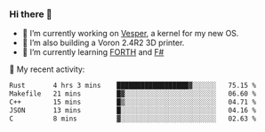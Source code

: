 ### Hi there 👋

<!--
**berkus/berkus** is a ✨ _special_ ✨ repository because its `README.md` (this file) appears on your GitHub profile.

Here are some ideas to get you started:

- 🔭 I’m currently working on ...
- 🌱 I’m currently learning ...
- 👯 I’m looking to collaborate on ...
- 🤔 I’m looking for help with ...
- 💬 Ask me about ...
- 📫 How to reach me: ...
- 😄 Pronouns: ...
- ⚡ Fun fact: ...
-->

- 🔭 I’m currently working on [Vesper](https://github.com/metta-systems/vesper), a kernel for my new OS.
- 🔭 I’m also building a Voron 2.4R2 3D printer.
- 🌱 I’m currently learning [FORTH](http://forth.com/starting-forth/) and [F#](https://fsharpforfunandprofit.com/)

💼 My recent activity:

<!--START_SECTION:waka-->

```txt
Rust       4 hrs 3 mins    ██████████████████▓░░░░░░   75.15 %
Makefile   21 mins         █▓░░░░░░░░░░░░░░░░░░░░░░░   06.60 %
C++        15 mins         █▒░░░░░░░░░░░░░░░░░░░░░░░   04.71 %
JSON       13 mins         █░░░░░░░░░░░░░░░░░░░░░░░░   04.16 %
C          8 mins          ▓░░░░░░░░░░░░░░░░░░░░░░░░   02.63 %
```

<!--END_SECTION:waka-->
